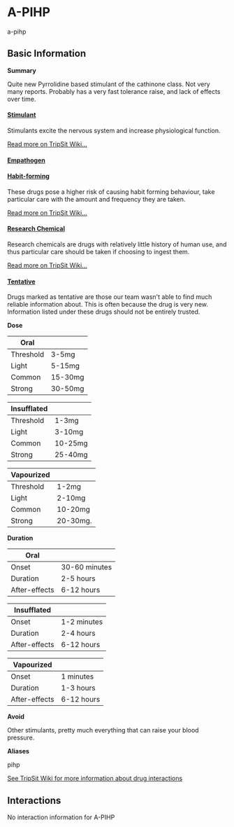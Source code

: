 # A-PIHP

a-pihp

## Basic Information

**Summary**

Quite new Pyrrolidine based stimulant of the cathinone class. Not very many reports. Probably has a very fast tolerance raise, and lack of effects over time.

#### [Stimulant](/category/stimulant)

Stimulants excite the nervous system and increase physiological function.

[Read more on TripSit Wiki...](#{category.wiki})

#### [Empathogen](/category/empathogen)

#### [Habit-forming](/category/habit-forming)

These drugs pose a higher risk of causing habit forming behaviour, take particular care with the amount and frequency they are taken.

[Read more on TripSit Wiki...](#{category.wiki})

#### [Research Chemical](/category/research-chemical)

Research chemicals are drugs with relatively little history of human use, and thus particular care should be taken if choosing to ingest them.

[Read more on TripSit Wiki...](#{category.wiki})

#### [Tentative](/category/tentative)

Drugs marked as tentative are those our team wasn't able to find much reliable information about. This is often because the drug is very new. Information listed under these drugs should not be entirely trusted.

**Dose**

| Oral      |         |
| --------- | ------- |
| Threshold | 3-5mg   |
| Light     | 5-15mg  |
| Common    | 15-30mg |
| Strong    | 30-50mg |

| Insufflated |         |
| ----------- | ------- |
| Threshold   | 1-3mg   |
| Light       | 3-10mg  |
| Common      | 10-25mg |
| Strong      | 25-40mg |

| Vapourized |          |
| ---------- | -------- |
| Threshold  | 1-2mg    |
| Light      | 2-10mg   |
| Common     | 10-20mg  |
| Strong     | 20-30mg. |

**Duration**

| Oral          |               |
| ------------- | ------------- |
| Onset         | 30-60 minutes |
| Duration      | 2-5 hours     |
| After-effects | 6-12 hours    |

| Insufflated   |             |
| ------------- | ----------- |
| Onset         | 1-2 minutes |
| Duration      | 2-4 hours   |
| After-effects | 6-12 hours  |

| Vapourized    |            |
| ------------- | ---------- |
| Onset         | 1 minutes  |
| Duration      | 1-3 hours  |
| After-effects | 6-12 hours |

**Avoid**

Other stimulants, pretty much everything that can raise your blood pressure.

**Aliases**

pihp  

[See TripSit Wiki for more information about drug interactions](http://combo.tripsit.me/)

## Interactions

No interaction information for A-PIHP